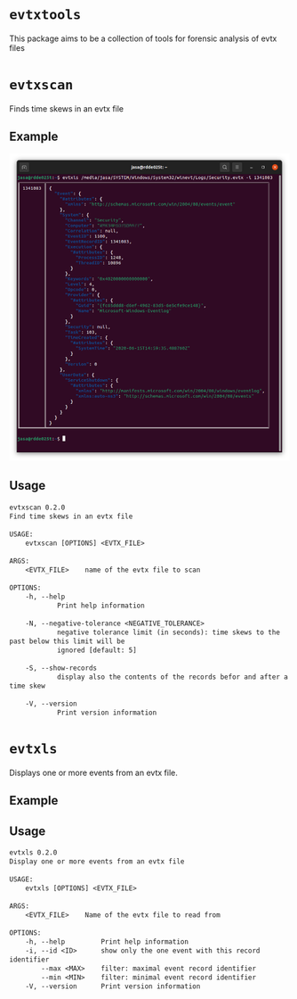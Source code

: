 # `evtxtools`

This package aims to be a collection of tools for forensic analysis of evtx files


# `evtxscan`

Finds time skews in an evtx file

## Example

<img src="https://github.com/janstarke/evtxtools/blob/master/doc/img/evtxls.png?raw=true">

## Usage

```
evtxscan 0.2.0
Find time skews in an evtx file

USAGE:
    evtxscan [OPTIONS] <EVTX_FILE>

ARGS:
    <EVTX_FILE>    name of the evtx file to scan

OPTIONS:
    -h, --help
            Print help information

    -N, --negative-tolerance <NEGATIVE_TOLERANCE>
            negative tolerance limit (in seconds): time skews to the past below this limit will be
            ignored [default: 5]

    -S, --show-records
            display also the contents of the records befor and after a time skew

    -V, --version
            Print version information
```

# `evtxls`

Displays one or more events from an evtx file.

## Example

## Usage
```
evtxls 0.2.0
Display one or more events from an evtx file

USAGE:
    evtxls [OPTIONS] <EVTX_FILE>

ARGS:
    <EVTX_FILE>    Name of the evtx file to read from

OPTIONS:
    -h, --help         Print help information
    -i, --id <ID>      show only the one event with this record identifier
        --max <MAX>    filter: maximal event record identifier
        --min <MIN>    filter: minimal event record identifier
    -V, --version      Print version information
```
